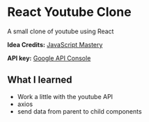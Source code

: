 # React Youtube Clone

A small clone of youtube using React

**Idea Credits:** [JavaScript Mastery](https://www.youtube.com/channel/UCmXmlB4-HJytD7wek0Uo97A)

**API key:** [Google API Console](https://console.developers.google.com/)

## What I learned

- Work a little with the youtube API
- axios
- send data from parent to child components
